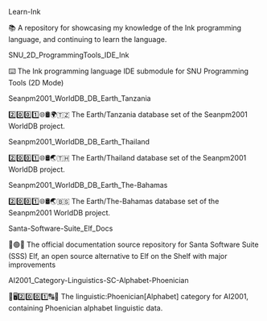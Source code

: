 
Learn-Ink

📚️ A repository for showcasing my knowledge of the Ink programming language, and continuing to learn the language. 

SNU_2D_ProgrammingTools_IDE_Ink

⌨️ The Ink programming language IDE submodule for SNU Programming Tools (2D Mode)

Seanpm2001_WorldDB_DB_Earth_Tanzania

2️⃣️0️⃣️0️⃣️1️⃣️🌐️🛢️🌍️🇹🇿️ The Earth/Tanzania database set of the Seanpm2001 WorldDB project.

Seanpm2001_WorldDB_DB_Earth_Thailand

2️⃣️0️⃣️0️⃣️1️⃣️🌐️🛢️🌏️🇹🇭️ The Earth/Thailand database set of the Seanpm2001 WorldDB project.

Seanpm2001_WorldDB_DB_Earth_The-Bahamas

2️⃣️0️⃣️0️⃣️1️⃣️🌐️🛢️🌏️🇧🇸️ The Earth/The-Bahamas database set of the Seanpm2001 WorldDB project.

Santa-Software-Suite_Elf_Docs

🎅️🟢️📖️ The official documentation source repository for Santa Software Suite (SSS) Elf, an open source alternative to Elf on the Shelf with major improvements 

AI2001_Category-Linguistics-SC-Alphabet-Phoenician

🧠️🖥️2️⃣️0️⃣️0️⃣️1️⃣️🔠️🔢️ The linguistic:Phoenician[Alphabet] category for AI2001, containing Phoenician alphabet linguistic data. 

